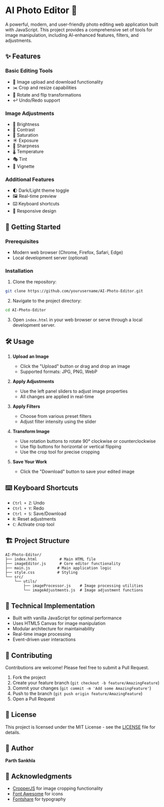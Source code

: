 # AI Photo Editor 🎨

A powerful, modern, and user-friendly photo editing web application built with JavaScript. This project provides a comprehensive set of tools for image manipulation, including AI-enhanced features, filters, and adjustments.

## ✨ Features

### Basic Editing Tools
- 📸 Image upload and download functionality
- ✂️ Crop and resize capabilities
- 🔄 Rotate and flip transformations
- ↩️ Undo/Redo support

### Image Adjustments
- 🌟 Brightness
- 🎯 Contrast
- 🎨 Saturation
- ☀️ Exposure
- 🔪 Sharpness
- 🌡️ Temperature
- 🎭 Tint
- 🌌 Vignette

### Additional Features
- 🌓 Dark/Light theme toggle
- 🖼️ Real-time preview
- ⌨️ Keyboard shortcuts
- 📱 Responsive design

## 🚀 Getting Started

### Prerequisites
- Modern web browser (Chrome, Firefox, Safari, Edge)
- Local development server (optional)

### Installation

1. Clone the repository:
```bash
git clone https://github.com/yourusername/AI-Photo-Editor.git
```

2. Navigate to the project directory:
```bash
cd AI-Photo-Editor
```

3. Open `index.html` in your web browser or serve through a local development server.

## 🛠️ Usage

1. **Upload an Image**
   - Click the "Upload" button or drag and drop an image
   - Supported formats: JPG, PNG, WebP

2. **Apply Adjustments**
   - Use the left panel sliders to adjust image properties
   - All changes are applied in real-time

3. **Apply Filters**
   - Choose from various preset filters
   - Adjust filter intensity using the slider

4. **Transform Image**
   - Use rotation buttons to rotate 90° clockwise or counterclockwise
   - Use flip buttons for horizontal or vertical flipping
   - Use the crop tool for precise cropping

5. **Save Your Work**
   - Click the "Download" button to save your edited image

## ⌨️ Keyboard Shortcuts

- `Ctrl + Z`: Undo
- `Ctrl + Y`: Redo
- `Ctrl + S`: Save/Download
- `R`: Reset adjustments
- `C`: Activate crop tool

## 🏗️ Project Structure

```
AI-Photo-Editor/
├── index.html          # Main HTML file
├── imageEditor.js      # Core editor functionality
├── main.js            # Main application logic
├── style.css          # Styling
└── src/
    └── utils/
        ├── imageProcessor.js    # Image processing utilities
        └── imageAdjustments.js  # Image adjustment functions
```

## 🔧 Technical Implementation

- Built with vanilla JavaScript for optimal performance
- Uses HTML5 Canvas for image manipulation
- Modular architecture for maintainability
- Real-time image processing
- Event-driven user interactions

## 🤝 Contributing

Contributions are welcome! Please feel free to submit a Pull Request.

1. Fork the project
2. Create your feature branch (`git checkout -b feature/AmazingFeature`)
3. Commit your changes (`git commit -m 'Add some AmazingFeature'`)
4. Push to the branch (`git push origin feature/AmazingFeature`)
5. Open a Pull Request

## 📝 License

This project is licensed under the MIT License - see the [LICENSE](LICENSE) file for details.

## 👤 Author

**Parth Sankhla**

## 🙏 Acknowledgments

- [CropperJS](https://fengyuanchen.github.io/cropperjs/) for image cropping functionality
- [Font Awesome](https://fontawesome.com/) for icons
- [Fontshare](https://www.fontshare.com/) for typography
